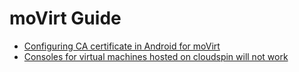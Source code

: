 # moVirt Guide  

* [Configuring CA certificate in Android for moVirt](https://github.com/matobet/moVirt/blob/master/tutorials/certificate_movirt.md)  
* [Consoles for virtual machines hosted on cloudspin will not work](https://github.com/matobet/moVirt/blob/master/tutorials/console_cloudspin.md)
